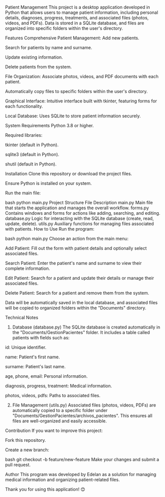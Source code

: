 Patient Management
This project is a desktop application developed in Python that allows users to manage patient information, including personal details, diagnoses, progress, treatments, and associated files (photos, videos, and PDFs). Data is stored in a SQLite database, and files are organized into specific folders within the user's directory.

Features
Comprehensive Patient Management:
Add new patients.

Search for patients by name and surname.

Update existing information.

Delete patients from the system.

File Organization:
Associate photos, videos, and PDF documents with each patient.

Automatically copy files to specific folders within the user's directory.

Graphical Interface:
Intuitive interface built with tkinter, featuring forms for each functionality.

Local Database:
Uses SQLite to store patient information securely.

System Requirements
Python 3.8 or higher.

Required libraries:

tkinter (default in Python).

sqlite3 (default in Python).

shutil (default in Python).

Installation
Clone this repository or download the project files.

Ensure Python is installed on your system.

Run the main file:

bash
python main.py
Project Structure
File	Description
main.py	Main file that starts the application and manages the overall workflow.
forms.py	Contains windows and forms for actions like adding, searching, and editing.
database.py	Logic for interacting with the SQLite database (create, read, update, delete).
utils.py	Auxiliary functions for managing files associated with patients.
How to Use
Run the program:

bash
python main.py
Choose an action from the main menu:

Add Patient: Fill out the form with patient details and optionally select associated files.

Search Patient: Enter the patient's name and surname to view their complete information.

Edit Patient: Search for a patient and update their details or manage their associated files.

Delete Patient: Search for a patient and remove them from the system.

Data will be automatically saved in the local database, and associated files will be copied to organized folders within the "Documents" directory.

Technical Notes
1. Database (database.py)
The SQLite database is created automatically in the "Documents/GestionPacientes" folder. It includes a table called patients with fields such as:

id: Unique identifier.

name: Patient's first name.

surname: Patient's last name.

age, phone, email: Personal information.

diagnosis, progress, treatment: Medical information.

photos, videos, pdfs: Paths to associated files.

2. File Management (utils.py)
Associated files (photos, videos, PDFs) are automatically copied to a specific folder under "Documents/GestionPacientes/archivos_pacientes". This ensures all files are well-organized and easily accessible.

Contribution
If you want to improve this project:

Fork this repository.

Create a new branch:

bash
git checkout -b feature/new-feature
Make your changes and submit a pull request.

Author
This program was developed by Edelan as a solution for managing medical information and organizing patient-related files.

Thank you for using this application! 😊
